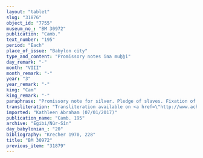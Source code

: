 ```yaml
---
layout: "tablet"
slug: "31876"
object_id: "7755"
museum_no_: "BM 30972"
publication: "Camb."
text_number: "195"
period: "Each"
place_of_issue: "Babylon city"
type_and_content: "Promissory notes ina muẖẖi"
day_remark: "-"
month: "VIII"
month_remark: "-"
year: "3"
year_remark: "-"
king: "Cam"
king_remark: "-"
paraphrase: "Promissory note for silver. Pledge of slaves. Fixation of interest.<br /> <strong>B </strong>owes 1 &frac12; minas and 5 shekels of silver to <strong>A</strong>, to be paid without interest (<em>qaqqadu</em>) in Ayyār (II). The payment is secured by the pledge of the debtor&rsquo;s slaves (<strong>C<sub>1</sub></strong> and <strong>C<sub>2</sub></strong>) to <strong>A</strong>, the creditor(*).From Simān (III) onwards, the usual 20% of interest should be paid on a monthly basis. Witnesses. (*) <em>rā&scaron;&ucirc;</em> &quot;creditor&quot; erroneously placed after <strong>B</strong>&#39;s name instead of <strong>A</strong>&#39;s.<br /> &nbsp;<br /> <strong>A </strong>= Itti-Marduk-balāṭu/Nab&ucirc;-ahhē-iddin//Egibi; <strong>B </strong>= Iddin-Marduk/Damqia (<sup>m</sup>sig<sub>5</sub>-<em>ia</em>)//Gahal; <strong>C<sub>1 </sub></strong>= Nab&ucirc;-&scaron;unu-midanni, slave of <strong>B</strong>; <strong>C<sub>2 </sub></strong>= Nab&ucirc;-ṣābit-qāti, slave of <strong>B</strong>"
transliteration: "Transliteration available on <a href=\"http://www.achemenet.com/fr/item/?/sources-textuelles/textes-par-langues-et-ecritures/babylonien/archives-egibi/1678230\" target=\"_blank\">Achemenet</a>"
imported: "Kathleen Abraham (07/01/2017)"
publication_name: "Camb. 195"
archive: "Egibi/Nūr-Sîn"
day_babylonian_: "20"
bibliography: "Krecher 1970, 228"
title: "BM 30972"
previous_item: "31879"
---
```

